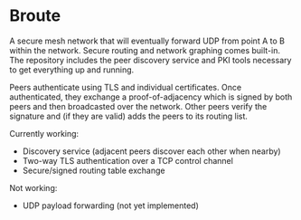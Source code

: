 # Broute
A secure mesh network that will eventually forward UDP from point A to B within the network. Secure routing and network graphing comes built-in. The repository includes the peer discovery service and PKI tools necessary to get everything up and running.

Peers authenticate using TLS and individual certificates. Once authenticated, they exchange a proof-of-adjacency which is signed by both peers and then broadcasted over the network. Other peers verify the signature and (if they are valid) adds the peers to its routing list.

Currently working:
- Discovery service (adjacent peers discover each other when nearby)
- Two-way TLS authentication over a TCP control channel
- Secure/signed routing table exchange

Not working:
- UDP payload forwarding (not yet implemented)
